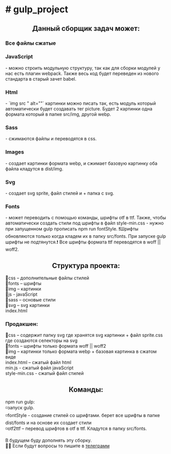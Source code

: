 <h1># gulp_project</h1>
<h2 align="center">Данный сборщик задач может:</h2>
<h3>Все файлы сжатые</h3>
<h3>JavaScript</h3> - можно строить модульную структуру, так как для сборки модулей у нас есть плагин webpack. Также весь код будет переведен
из нового стандарта в старый зачет babel.<br>
<h3>Html</h3> - `img src " alt=""` картинки можно писать так, есть модуль который автоматически будет создавать тег picture. Будет 2 картинки
одна формата который в папке src/img, другой webp.<br>
<h3>Sass</h3> - сжимаются файлы и переводятся в css.<br>
<h3>Images</h3> - создает картинки формата webp, и сжимает базовую картинку оба файла кладутся в dist/img.<br>
<h3>Svg</h3> - создает svg sprite, файл стилей и + папка с svg.<br>
<h3>Fonts</h3> - может переводить с помощью команды, шрифты otf в ttf. Также, чтобы автоматически создать стили под шрифты в файл 
style-min.css - нужно при запущенном gulp прописать npm run fontStyle. 
❗Шрифты обновляются только когда кладем их в папку src/fonts. При запуске  gulp шрифты не подтянутся.❗
Все шрифты формата ttf переводятся в woff || woff2.
<h2 align="center">Структура проекта:</h2>
📁css – дополнительные файлы стилей<br>
📁fonts – шрифты<br>
📁img – картинки<br>
📁js - javaScript<br>
📁sass – основые стили<br>
📁svg – svg картинки<br>
index.html
<h3>Продакшен:</h3>
📁css – содержит папку svg где хранятся svg картинки + файл sprite.css где создаются селекторы на svg<br>
📁fonts – шрифты только формата woff || woff2 <br>
📁img – картинки только формата webp + базовая картинка в сжатом виде<br>
index.html – сжатый файл html<br>
min.js - сжатый файл javaScript<br>
style-min.css - сжатый файл стилей<br>
<h2 align="center">Команды:</h2>
	npm run gulp:<br>
  ◽запуск gulp.<br>
  ◽fontStyle - создание стилей со шрифтами. берет все шрифты в папке dist/fonts и на основе их создает стили<br>
  ◽otf2ttf – перевод шрифтов в otf в ttf. Кладутся в папку src/fonts. <br>
  
 В будущем буду дополнять эту сборку.<br>
 🙋‍♂️ Если будут вопросы то пишите в <a href="https://t.me/AlexRogach">телеграмм</a><br>
